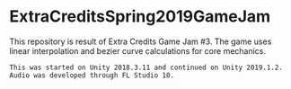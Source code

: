 # ExtraCreditsSpring2019GameJam
This repository is result of Extra Credits Game Jam #3.
The game uses linear interpolation and bezier curve calculations for core mechanics.

```
This was started on Unity 2018.3.11 and continued on Unity 2019.1.2.  Audio was developed through FL Studio 10.
```
